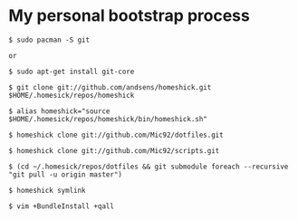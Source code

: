 # My personal bootstrap process

    $ sudo pacman -S git

    or

    $ sudo apt-get install git-core

    $ git clone git://github.com/andsens/homeshick.git $HOME/.homesick/repos/homeshick

    $ alias homeshick="source $HOME/.homesick/repos/homeshick/bin/homeshick.sh"

    $ homeshick clone git://github.com/Mic92/dotfiles.git

    $ homeshick clone git://github.com/Mic92/scripts.git

    $ (cd ~/.homesick/repos/dotfiles && git submodule foreach --recursive "git pull -u origin master")

    $ homeshick symlink

    $ vim +BundleInstall +qall
